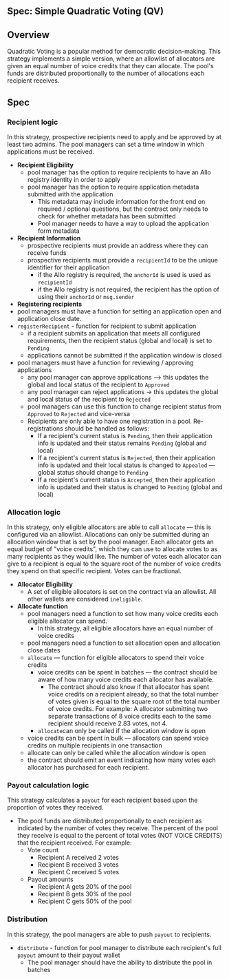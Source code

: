 Spec: Simple Quadratic Voting (QV)
---------------------------------

## Overview 
Quadratic Voting is a popular method for democratic decision-making. This strategy implements a simple version, where an allowlist of allocators are given an equal number of voice credits that they can allocate. The pool's funds are distributed proportionally to the number of allocations each recipient receives. 

## Spec
### Recipient logic
In this strategy, prospective recipients need to apply and be approved by at least two admins. The pool managers can set a time window in which applications must be received.
- **Recipient Eligibility**
    - pool manager has the option to require recipients to have an Allo registry identity in order to apply
    - pool manager has the option to require application metadata submitted with the application
        - This metadata may include information for the front end on required / optional questions, but the contract only needs to check for whether metadata has been submitted
        - Pool manager needs to have a way to upload the application form metadata
- **Recipient Information**
    - prospective recipients must provide an address where they can receive funds
    - prospective recipients must provide a `recipientId` to be the unique identifier for their application
        - if the Allo registry is required, the `anchorId` is used is used as `recipientId`
        - if the Allo registry is not required, the recipient has the option of using their `anchorId` or `msg.sender`
- **Registering recipients** 
- pool managers must have a function for setting an application open and application close date. 
- `registerRecipient` - function for recipient to submit application
    - if a recipient submits an application that meets all configured requirements, then the recipient status (global and local) is set to `Pending`
    - applications cannot be submitted if the application window is closed
- pool managers must have a function for reviewing / approving applications
    - any pool manager can approve applications —> this updates the global and local status of the recipient to `Approved`
    - any pool manager can reject applications -> this updates the global and local status of the recipient to `Rejected`
    - pool managers can use this function to change recipient status from `Approved` to `Rejected` and vice-versa
    - Recipients are only able to have one registration in a pool. Re-registrations should be handled as follows:
        - If a recipient's current status is `Pending`, then their application info is updated and their status remains `Pending` (global and local)
        - If a recipient's current status is `Rejected`, then their application info is updated and their local status is changed to `Appealed` — global status should change to `Pending`
        - If a recipient's current status is `Accepted`, then their application info is updated and their status is changed to `Pending` (global and local)

### Allocation logic
In this strategy, only eligible allocators are able to call `allocate` — this is configured via an allowlist. Allocations can only be submitted during an allocation window that is set by the pool manager. Each allocator gets an equal budget of "voice credits", which they can use to allocate votes to as many recipients as they would like. The number of votes each allocator can give to a recipient is equal to the square root of the number of voice credits they spend on that specific recipient. Votes can be fractional. 
- **Allocator Eligibility**
    - A set of eligible allocators is set on the contract via an allowlist. All other wallets are considered `ineligible`.
- **Allocate function**
    - pool managers need a function to set how many voice credits each eligible allocator can spend.
        - In this strategy, all eligible allocators have an equal number of voice credits
    - pool managers need a function to set allocation open and allocation close dates
    - `allocate` — function for eligible allocators to spend their voice credits
        - voice credits can be spent in batches — the contract should be aware of how many voice credits each allocator has available. 
            - The contract should also know if that allocator has spent voice credits on a recipient already, so that the total number of votes given is equal to the square root of the total number of voice credits. For example: A allocator submitting two separate transactions of 8 voice credits each to the same recipient should receive 2.83 votes, not 4.
        - `allocate`can only be called if the allocation window is open
    - voice credits can be spent in bulk — allocators can spend voice credits on multiple recipients in one transaction
    - allocate can only be called while the allocation window is open
    - the contract should emit an event indicating how many votes each allocator has purchased for each recipient. 

### Payout calculation logic
This strategy calculates a `payout` for each recipient based upon the proportion of votes they received.
- The pool funds are distributed proportionally to each recipient as indicated by the number of votes they receive. The percent of the pool they receive is equal to the percent of total votes (NOT VOICE CREDITS) that the recipient received. For example:
    - Vote count
        - Recipient A received 2 votes
        - Recipient B received 3 votes
        - Recipient C received 5 votes
    - Payout amounts
        - Recipient A gets 20% of the pool
        - Recipient B gets 30% of the pool
        - Recipient C gets 50% of the pool

### Distribution
In this strategy, the pool managers are able to push `payout` to recipients.

- `distribute` - function for pool manager to distribute each recipient's full `payout` amount to their payout wallet
    - The pool manager should have the ability to distribute the pool in batches